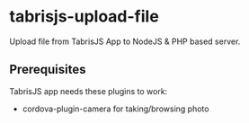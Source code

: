 # tabrisjs-upload-file
Upload file from TabrisJS App to NodeJS &amp; PHP based server.

## Prerequisites

TabrisJS app needs these plugins to work:

* cordova-plugin-camera for taking/browsing photo
